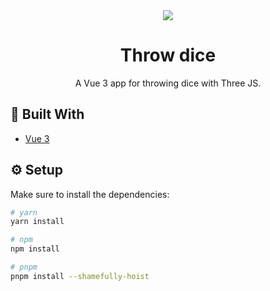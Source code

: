 <div align="center">
  <img src="https://github.com/MatijaNovosel/throw-dice/assets/36193643/36953ed2-2398-4950-8de1-1e52b2122cb5" />
</div>

<h1 align=center>Throw dice</h1>
<p align=center>
  A Vue 3 app for throwing dice with Three JS.
</p>

## 🔨 Built With

- [Vue 3](https://vuejs.org/)

## ⚙️ Setup

Make sure to install the dependencies:

```bash
# yarn
yarn install

# npm
npm install

# pnpm
pnpm install --shamefully-hoist
```

